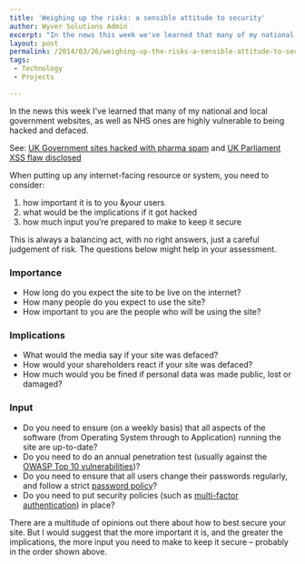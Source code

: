 ```yaml
---
title: 'Weighing up the risks: a sensible attitude to security'
author: Wyver Solutions Admin
excerpt: "In the news this week we've learned that many of my national and local government websites are highly vulnerable to being hacked and defaced. I discuss how to assess and mitigate the risk."
layout: post
permalink: /2014/03/26/weighing-up-the-risks-a-sensible-attitude-to-security/
tags:
 - Technology
 - Projects

---
```

In the news this week I've learned that many of my national and local government websites, as well as NHS ones are highly vulnerable to being hacked and defaced.

See: [UK Government sites hacked with pharma spam][2] and [UK Parliament XSS flaw disclosed][3]

When putting up any internet-facing resource or system, you need to consider:

  1. how important it is to you &amp;your users
  2. what would be the implications if it got hacked
  3. how much input you&#8217;re prepared to make to keep it secure

This is always a balancing act, with no right answers, just a careful judgement of risk. The questions below might help in your assessment.

### Importance

  * How long do you expect the site to be live on the internet?
  * How many people do you expect to use the site?
  * How important to you are the people who will be using the site?

### Implications

  * What would the media say if your site was defaced?
  * How would your shareholders react if your site was defaced?
  * How much would you be fined if personal data was made public, lost or damaged?

### Input

  * Do you need to ensure (on a weekly basis) that all aspects of the software (from Operating System through to Application) running the site are up-to-date?
  * Do you need to do an annual penetration test (usually against the [OWASP Top 10 vulnerabilities][4])?
  * Do you need to ensure that all users change their passwords regularly, and follow a strict [password policy][5]?
  * Do you need to put security policies (such as [multi-factor authentication][6]) in place?

There are a multitude of opinions out there about how to best secure your site. But I would suggest that the more important it is, and the greater the implications, the more input you need to make to keep it secure &#8211; probably in the order shown above.

 [2]: http://cm.org.uk/security/uk-government-sites-hacked-with-pharma-spam/
 [3]: http://shkspr.mobi/blog/2014/03/uk-parliament-xss-flaw-disclosed/
 [4]: https://www.owasp.org/index.php/Category:OWASP_Top_Ten_Project
 [5]: http://en.wikipedia.org/wiki/Password_policy
 [6]: http://en.wikipedia.org/wiki/Multi-factor_authentication

